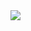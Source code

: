 <img src="https://capsule-render.vercel.app/api?type=waving&color=0:#24c6dc,100:#514a9d&height=500&section=header&text=capsule%20render&fontSize=90" />

